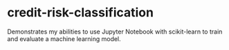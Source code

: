 # credit-risk-classification
Demonstrates my abilities to use Jupyter Notebook with scikit-learn to train and evaluate a machine learning model.
